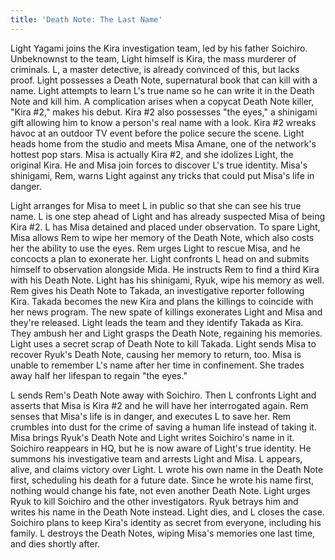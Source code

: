 ```yaml
---
title: 'Death Note: The Last Name'
---
```


Light Yagami joins the Kira investigation team, led by his father Soichiro.
Unbeknownst to the team, Light himself is Kira, the mass murderer of criminals.
L, a master detective, is already convinced of this, but lacks proof. Light
possesses a Death Note, supernatural book that can kill with a name. Light
attempts to learn L's true name so he can write it in the Death Note and kill
him. A complication arises when a copycat Death Note killer, "Kira #2," makes
his debut. Kira #2 also possesses "the eyes," a shinigami gift allowing him to
know a person's real name with a look. Kira #2 wreaks havoc at an outdoor TV
event before the police secure the scene. Light heads home from the studio and
meets Misa Amane, one of the network's hottest pop stars. Misa is actually Kira
#2, and she idolizes Light, the original Kira. He and Misa join forces to
discover L's true identity. Misa's shinigami, Rem, warns Light against any
tricks that could put Misa's life in danger.

Light arranges for Misa to meet L in public so that she can see his true name. L
is one step ahead of Light and has already suspected Misa of being Kira #2. L
has Misa detained and placed under observation. To spare Light, Misa allows Rem
to wipe her memory of the Death Note, which also costs her the ability to use
the eyes. Rem urges Light to rescue Misa, and he concocts a plan to exonerate
her. Light confronts L head on and submits himself to observation alongside
Mida. He instructs Rem to find a third Kira with his Death Note. Light has his
shinigami, Ryuk, wipe his memory as well. Rem gives his Death Note to Takada, an
investigative reporter following Kira. Takada becomes the new Kira and plans the
killings to coincide with her news program. The new spate of killings exonerates
Light and Misa and they're released. Light leads the team and they identify
Takada as Kira. They ambush her and Light grasps the Death Note, regaining his
memories. Light uses a secret scrap of Death Note to kill Takada. Light sends
Misa to recover Ryuk's Death Note, causing her memory to return, too. Misa is
unable to remember L's name after her time in confinement. She trades away half
her lifespan to regain "the eyes."

L sends Rem's Death Note away with Soichiro. Then L confronts Light and asserts
that Misa is Kira #2 and he will have her interrogated again. Rem senses that
Misa's life is in danger, and executes L to save her. Rem crumbles into dust for
the crime of saving a human life instead of taking it. Misa brings Ryuk's Death
Note and Light writes Soichiro's name in it. Soichiro reappears in HQ, but he is
now aware of Light's true identity. He summons his investigative team and
arrests Light and Misa. L appears, alive, and claims victory over Light. L wrote
his own name in the Death Note first, scheduling his death for a future date.
Since he wrote his name first, nothing would change his fate, not even another
Death Note. Light urges Ryuk to kill Soichiro and the other investigators. Ryuk
betrays him and writes his name in the Death Note instead. Light dies, and L
closes the case. Soichiro plans to keep Kira's identity as secret from everyone,
including his family. L destroys the Death Notes, wiping Misa's memories one
last time, and dies shortly after.
